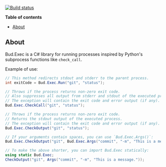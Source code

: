 [![Build status](https://ci.appveyor.com/api/projects/status/r09w19qpguhsv28c/branch/master?svg=true)](https://ci.appveyor.com/project/urbas/bud-exec/branch/master)


__Table of contents__

* [About](#about)


## About

Bud.Exec is a C# library for running processes inspired by Python's subprocess functions like `check_call`.

Example of use:

```csharp
// This method redirects stdout and stderr to the parent process.
int exitCode = Bud.Exec.Run("git", "status");

// Throws if the process returns non-zero exit code.
// Also suppresses all output from stderr and stdout of the executed process.
// The exception will contain the exit code and error output (if any).
Bud.Exec.CheckCall("git", "status");

// Throws if the process returns non-zero exit code.
// Returns the stdout output of the executed process.
// The exception will contain the exit code and error output (if any).
Bud.Exec.CheckOutput("git", "status");

// If your arguments contain spaces, you can use `Bud.Exec.Args()`:
Bud.Exec.CheckOutput("git", Bud.Exec.Args("commit", "-m", "This is a message."));

// To make the above shorter, you can import Bud.Exec statically:
using static Bud.Exec;
CheckOutput("git", Args("commit", "-m", "This is a message."));
```
